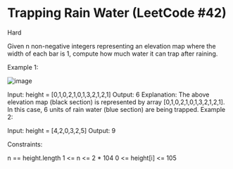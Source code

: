 # Trapping Rain Water (LeetCode #42)

Hard

Given n non-negative integers representing an elevation map where the width of each bar is 1, compute how much water it can trap after raining.
 

Example 1:

![image](https://github.com/user-attachments/assets/a7496f45-5457-435e-8a0a-4d3ab85bbbd6)


Input: height = [0,1,0,2,1,0,1,3,2,1,2,1]
Output: 6
Explanation: The above elevation map (black section) is represented by array [0,1,0,2,1,0,1,3,2,1,2,1]. In this case, 6 units of rain water (blue section) are being trapped.
Example 2:

Input: height = [4,2,0,3,2,5]
Output: 9
 

Constraints:

n == height.length
1 <= n <= 2 * 104
0 <= height[i] <= 105
